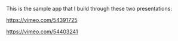 This is the sample app that I build through these two presentations:

https://vimeo.com/54391725

https://vimeo.com/54403241
